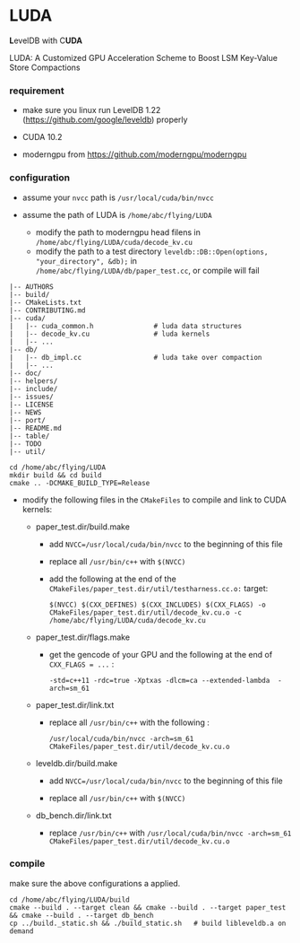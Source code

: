 # LUDA 

**L**evelDB with C**UDA**

LUDA: A Customized GPU Acceleration Scheme to Boost LSM Key-Value Store Compactions


### requirement

- make sure you linux run LevelDB 1.22 (https://github.com/google/leveldb) properly

- CUDA 10.2

- moderngpu from https://github.com/moderngpu/moderngpu


### configuration

- assume your `nvcc` path is `/usr/local/cuda/bin/nvcc`

- assume the path of LUDA is `/home/abc/flying/LUDA`
  - modify the path to moderngpu head filens in `/home/abc/flying/LUDA/cuda/decode_kv.cu`
  - modify the path to a test directory `leveldb::DB::Open(options, "your_directory", &db);` in `/home/abc/flying/LUDA/db/paper_test.cc`, or compile will fail

```
|-- AUTHORS
|-- build/
|-- CMakeLists.txt
|-- CONTRIBUTING.md
|-- cuda/
|   |-- cuda_common.h               # luda data structures
|   |-- decode_kv.cu                # luda kernels
|   |-- ...
|-- db/
|   |-- db_impl.cc                  # luda take over compaction
|   |-- ...
|-- doc/
|-- helpers/
|-- include/
|-- issues/
|-- LICENSE
|-- NEWS
|-- port/
|-- README.md
|-- table/
|-- TODO
|-- util/
```


```
cd /home/abc/flying/LUDA
mkdir build && cd build
cmake .. -DCMAKE_BUILD_TYPE=Release
```

- modify the following files in the `CMakeFiles` to compile and link to CUDA kernels:

  - paper_test.dir/build.make

    - add `NVCC=/usr/local/cuda/bin/nvcc` to the beginning of this file

    - replace all `/usr/bin/c++` with `$(NVCC)`

    - add the following at the end of the `CMakeFiles/paper_test.dir/util/testharness.cc.o:` target: 

      `$(NVCC) $(CXX_DEFINES) $(CXX_INCLUDES) $(CXX_FLAGS) -o CMakeFiles/paper_test.dir/util/decode_kv.cu.o -c /home/abc/flying/LUDA/cuda/decode_kv.cu`


  - paper_test.dir/flags.make

    - get the gencode of your GPU and the following at the end of `CXX_FLAGS = ...` :

      `-std=c++11 -rdc=true -Xptxas -dlcm=ca --extended-lambda  -arch=sm_61 `


  - paper_test.dir/link.txt

    - replace all `/usr/bin/c++` with the following :

      `/usr/local/cuda/bin/nvcc -arch=sm_61 CMakeFiles/paper_test.dir/util/decode_kv.cu.o`


  - leveldb.dir/build.make

    - add `NVCC=/usr/local/cuda/bin/nvcc` to the beginning of this file

    - replace all `/usr/bin/c++` with `$(NVCC)`


  - db_bench.dir/link.txt

    - replace `/usr/bin/c++` with `/usr/local/cuda/bin/nvcc -arch=sm_61 CMakeFiles/paper_test.dir/util/decode_kv.cu.o`


### compile 

make sure the above configurations a applied.

```
cd /home/abc/flying/LUDA/build
cmake --build . --target clean && cmake --build . --target paper_test && cmake --build . --target db_bench
cp ../build._static.sh && ./build_static.sh   # build libleveldb.a on demand
```
